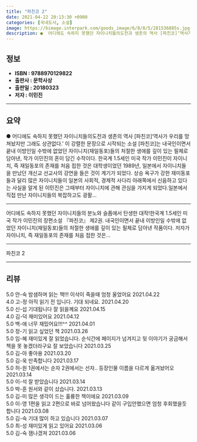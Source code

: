 ```yaml
---
title: "파친코 2"
date: 2021-04-22 20:13:30 +0900
categories: [국내도서, 소설]
image: https://bimage.interpark.com/goods_image/6/8/8/5/281536885s.jpg
description: ●  어디에도 속하지 못했던 자이니치들의도전과 생존의 역사 [파친코]‘역사가 우리를 망쳐놨지만 그래도 상관없다.’ 이 강렬한 문장으로 시작되는 소설 [파친코]는 내국인이면서 끝내 이방인일 수밖에 없었던 자이니치(재일동포)들의 처절한 생애를 깊이 있는 필체로 담아낸, 작가 이민진의 혼이 담긴 수작이다. 한
---
```


## **정보**

- **ISBN : 9788970129822**
- **출판사 : 문학사상**
- **출판일 : 20180323**
- **저자 : 이민진**

------



## **요약**

●  어디에도 속하지 못했던 자이니치들의도전과 생존의 역사 [파친코]‘역사가 우리를 망쳐놨지만 그래도 상관없다.’ 이 강렬한 문장으로 시작되는 소설 [파친코]는 내국인이면서 끝내 이방인일 수밖에 없었던 자이니치(재일동포)들의 처절한 생애를 깊이 있는 필체로 담아낸, 작가 이민진의 혼이 담긴 수작이다. 한국계 1.5세인 미국 작가 이민진이 자이니치, 즉 재일동포의 존재를 처음 접한 것은 대학생이었던 1989년, 일본에서 자이니치들을 만났던 개신교 선교사의 강연을 들은 것이 계기가 되었다. 상승 욕구가 강한 재미동포들과 달리 많은 자이니치들이 일본의 사회적, 경제적 사다리 아래쪽에서 신음하고 있다는 사실을 알게 된 이민진은 그때부터 자이니치에 관해 관심을 가지게 되었다.일본에서 직접 만난 자이니치들의 복잡하고도 광활...

------

어디에도 속하지 못했던 자이니치들의 분노와 슬픔에서 탄생한 대작!한국계 1.5세인 미국 작가 이민진의 장편소설 『파친코』 제2권. 내국인이면서 끝내 이방인일 수밖에 없었던 자이니치(재일동포)들의 처절한 생애를 깊이 있는 필체로 담아낸 작품이다. 저자가 자이니치, 즉 재일동포의 존재를 처음 접한 것은... 

------


파친코 2 

------


## **리뷰** 

5.0 안-숙 밤샘하며 읽는 책!!!  이삭이 죽을때 엄청 울었어요 2021.04.22 <br/>4.0 고-정 아직 읽기 전 입니다. 기대 되네요. 2021.04.20 <br/>5.0 신-섭 기대됩니다 잘 읽을께요 2021.04.15 <br/>4.0 김-덕 재미있어요 2021.04.12 <br/>5.0 백-애 너무 재밌어요!!!^^ 2021.04.01 <br/>5.0 정-기 읽고 싶었던 책 2021.03.26 <br/>5.0 임-혜 재미있게 잘 읽었습니다.
순식간에 페이지가 넘겨지고 뒷 이야기가 궁금해서 책을 못 놓겠더라구요 잘 보았습니다 2021.03.25 <br/>5.0 김-아 좋아용 2021.03.20 <br/>5.0 김-욱 만족합니다  2021.03.17 <br/>5.0 허-원 1권에서는 순자 2권에서는 선자.. 등장인물 이름을 다르게 옮겨놨어오 2021.03.14 <br/>5.0 이-석 잘 받았습니다 2021.03.14 <br/>5.0 박-훈 원서와 같이 샀습니다. 2021.03.13 <br/>5.0 김-미 많은 생각이 드는 훌륭한 책이에요 2021.03.09 <br/>5.0 이-영 1편을 읽고 2편으로 바로 넘어왔습니다
같이 구입안했으면 엄청 후회했을듯 합니다
 2021.03.08 <br/>5.0 김-숙 기대 많이 하고 있습니다 2021.03.07 <br/>5.0 최-성 재미있게 읽고 있어요 2021.03.06 <br/>5.0 김-숙 잼나갰져 2021.03.06 <br/>